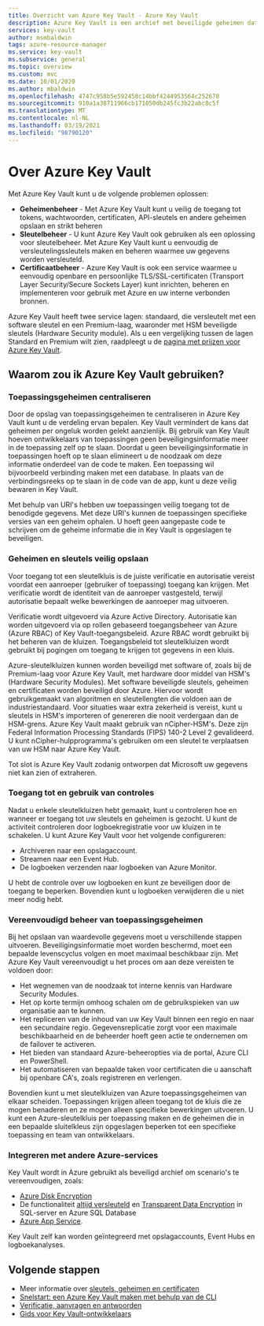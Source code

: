 ```yaml
---
title: Overzicht van Azure Key Vault - Azure Key Vault
description: Azure Key Vault is een archief met beveiligde geheimen dat zorgt voor het beheer van geheimen, sleutels en certificaten, volledig ondersteund door hardwarebeveiligingsmodules.
services: key-vault
author: msmbaldwin
tags: azure-resource-manager
ms.service: key-vault
ms.subservice: general
ms.topic: overview
ms.custom: mvc
ms.date: 10/01/2020
ms.author: mbaldwin
ms.openlocfilehash: 4747c958b5e592458c14bbf4244953564c252678
ms.sourcegitcommit: 910a1a38711966cb171050db245fc3b22abc8c5f
ms.translationtype: MT
ms.contentlocale: nl-NL
ms.lasthandoff: 03/19/2021
ms.locfileid: "98790120"
---
```

# <a name="about-azure-key-vault"></a>Over Azure Key Vault

Met Azure Key Vault kunt u de volgende problemen oplossen:

- **Geheimenbeheer** - Met Azure Key Vault kunt u veilig de toegang tot tokens, wachtwoorden, certificaten, API-sleutels en andere geheimen opslaan en strikt beheren
- **Sleutelbeheer** - U kunt Azure Key Vault ook gebruiken als een oplossing voor sleutelbeheer. Met Azure Key Vault kunt u eenvoudig de versleutelingssleutels maken en beheren waarmee uw gegevens worden versleuteld. 
- **Certificaatbeheer** - Azure Key Vault is ook een service waarmee u eenvoudig openbare en persoonlijke TLS/SSL-certificaten (Transport Layer Security/Secure Sockets Layer) kunt inrichten, beheren en implementeren voor gebruik met Azure en uw interne verbonden bronnen.

Azure Key Vault heeft twee service lagen: standaard, die versleutelt met een software sleutel en een Premium-laag, waaronder met HSM beveiligde sleutels (Hardware Security module). Als u een vergelijking tussen de lagen Standard en Premium wilt zien, raadpleegt u de [pagina met prijzen voor Azure Key Vault](https://azure.microsoft.com/pricing/details/key-vault/).

## <a name="why-use-azure-key-vault"></a>Waarom zou ik Azure Key Vault gebruiken?

### <a name="centralize-application-secrets"></a>Toepassingsgeheimen centraliseren

Door de opslag van toepassingsgeheimen te centraliseren in Azure Key Vault kunt u de verdeling ervan bepalen. Key Vault vermindert de kans dat geheimen per ongeluk worden gelekt aanzienlijk. Bij gebruik van Key Vault hoeven ontwikkelaars van toepassingen geen beveiligingsinformatie meer in de toepassing zelf op te slaan. Doordat u geen beveiligingsinformatie in toepassingen hoeft op te slaan elimineert u de noodzaak om deze informatie onderdeel van de code te maken. Een toepassing wil bijvoorbeeld verbinding maken met een database. In plaats van de verbindingsreeks op te slaan in de code van de app, kunt u deze veilig bewaren in Key Vault.

Met behulp van URI's hebben uw toepassingen veilig toegang tot de benodigde gegevens. Met deze URI's kunnen de toepassingen specifieke versies van een geheim ophalen. U hoeft geen aangepaste code te schrijven om de geheime informatie die in Key Vault is opgeslagen te beveiligen.

### <a name="securely-store-secrets-and-keys"></a>Geheimen en sleutels veilig opslaan

Voor toegang tot een sleutelkluis is de juiste verificatie en autorisatie vereist voordat een aanroeper (gebruiker of toepassing) toegang kan krijgen. Met verificatie wordt de identiteit van de aanroeper vastgesteld, terwijl autorisatie bepaalt welke bewerkingen de aanroeper mag uitvoeren.

Verificatie wordt uitgevoerd via Azure Active Directory. Autorisatie kan worden uitgevoerd via op rollen gebaseerd toegangsbeheer van Azure (Azure RBAC) of Key Vault-toegangsbeleid. Azure RBAC wordt gebruikt bij het beheren van de kluizen. Toegangsbeleid tot sleutelkluizen wordt gebruikt bij pogingen om toegang te krijgen tot gegevens in een kluis.

Azure-sleutelkluizen kunnen worden beveiligd met software of, zoals bij de Premium-laag voor Azure Key Vault, met hardware door middel van HSM's (Hardware Security Modules). Met software beveiligde sleutels, geheimen en certificaten worden beveiligd door Azure. Hiervoor wordt gebruikgemaakt van algoritmen en sleutellengten die voldoen aan de industriestandaard.  Voor situaties waar extra zekerheid is vereist, kunt u sleutels in HSM's importeren of genereren die nooit verdergaan dan de HSM-grens. Azure Key Vault maakt gebruik van nCipher-HSM's. Deze zijn Federal Information Processing Standards (FIPS) 140-2 Level 2 gevalideerd. U kunt nCipher-hulpprogramma's gebruiken om een sleutel te verplaatsen van uw HSM naar Azure Key Vault.

Tot slot is Azure Key Vault zodanig ontworpen dat Microsoft uw gegevens niet kan zien of extraheren.

### <a name="monitor-access-and-use"></a>Toegang tot en gebruik van controles

Nadat u enkele sleutelkluizen hebt gemaakt, kunt u controleren hoe en wanneer er toegang tot uw sleutels en geheimen is gezocht. U kunt de activiteit controleren door logboekregistratie voor uw kluizen in te schakelen. U kunt Azure Key Vault voor het volgende configureren:

- Archiveren naar een opslagaccount.
- Streamen naar een Event Hub.
- De logboeken verzenden naar logboeken van Azure Monitor.

U hebt de controle over uw logboeken en kunt ze beveiligen door de toegang te beperken. Bovendien kunt u logboeken verwijderen die u niet meer nodig hebt.

### <a name="simplified-administration-of-application-secrets"></a>Vereenvoudigd beheer van toepassingsgeheimen

Bij het opslaan van waardevolle gegevens moet u verschillende stappen uitvoeren. Beveiligingsinformatie moet worden beschermd, moet een bepaalde levenscyclus volgen en moet maximaal beschikbaar zijn. Met Azure Key Vault vereenvoudigt u het proces om aan deze vereisten te voldoen door:

- Het wegnemen van de noodzaak tot interne kennis van Hardware Security Modules.
- Het op korte termijn omhoog schalen om de gebruikspieken van uw organisatie aan te kunnen.
- Het repliceren van de inhoud van uw Key Vault binnen een regio en naar een secundaire regio. Gegevensreplicatie zorgt voor een maximale beschikbaarheid en de beheerder hoeft geen actie te ondernemen om de failover te activeren.
- Het bieden van standaard Azure-beheeropties via de portal, Azure CLI en PowerShell.
- Het automatiseren van bepaalde taken voor certificaten die u aanschaft bij openbare CA's, zoals registreren en verlengen.

Bovendien kunt u met sleutelkluizen van Azure toepassingsgeheimen van elkaar scheiden. Toepassingen krijgen alleen toegang tot de kluis die ze mogen benaderen en ze mogen alleen specifieke bewerkingen uitvoeren. U kunt een Azure-sleutelkluis per toepassing maken en de geheimen die in een bepaalde sluitelkleus zijn opgeslagen beperken tot een specifieke toepassing en team van ontwikkelaars.

### <a name="integrate-with-other-azure-services"></a>Integreren met andere Azure-services

Key Vault wordt in Azure gebruikt als beveiligd archief om scenario's te vereenvoudigen, zoals:
-  [Azure Disk Encryption](../../security/fundamentals/encryption-overview.md)
-  De functionaliteit [altijd versleuteld]( https://docs.microsoft.com/sql/relational-databases/security/encryption/always-encrypted-database-engine) en [Transparent Data Encryption]( https://docs.microsoft.com/sql/relational-databases/security/encryption/transparent-data-encryption?view=sql-server-ver15) in SQL-server en Azure SQL Database
- [Azure App Service]( https://docs.microsoft.com/azure/app-service/configure-ssl-certificate). 

Key Vault zelf kan worden geïntegreerd met opslagaccounts, Event Hubs en logboekanalyses.

## <a name="next-steps"></a>Volgende stappen

- Meer informatie over [sleutels, geheimen en certificaten](about-keys-secrets-certificates.md)
- [Snelstart: een Azure Key Vault maken met behulp van de CLI](../secrets/quick-create-cli.md)
- [Verificatie, aanvragen en antwoorden](../general/authentication-requests-and-responses.md)
- [Gids voor Key Vault-ontwikkelaars](../general/developers-guide.md)
